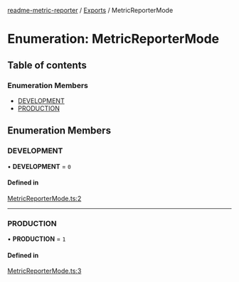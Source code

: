 [readme-metric-reporter](../README.md) / [Exports](../modules.md) / MetricReporterMode

# Enumeration: MetricReporterMode

## Table of contents

### Enumeration Members

- [DEVELOPMENT](MetricReporterMode.md#development)
- [PRODUCTION](MetricReporterMode.md#production)

## Enumeration Members

### DEVELOPMENT

• **DEVELOPMENT** = ``0``

#### Defined in

[MetricReporterMode.ts:2](https://github.com/igrek8/readme-metric-reporter/blob/fc76f3c/src/MetricReporterMode.ts#L2)

___

### PRODUCTION

• **PRODUCTION** = ``1``

#### Defined in

[MetricReporterMode.ts:3](https://github.com/igrek8/readme-metric-reporter/blob/fc76f3c/src/MetricReporterMode.ts#L3)
